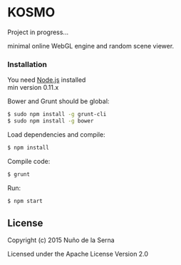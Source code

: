 # KOSMO

Project in progress...

minimal online WebGL engine and random scene viewer.


### Installation
You need [Node.js](https://nodejs.org) installed  
min version 0.11.x

Bower and Grunt should be global:
```sh
$ sudo npm install -g grunt-cli
$ sudo npm install -g bower
```
Load dependencies and compile:
```sh
$ npm install
```
Compile code:
```sh
$ grunt
```
Run:
```sh
$ npm start
```

License
----

Copyright (c) 2015 Nuño de la Serna

Licensed under the Apache License Version 2.0
